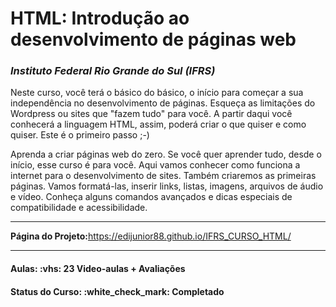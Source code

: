 

<h1>HTML: Introdução ao desenvolvimento de páginas web</h1>

<h3><i>Instituto Federal Rio Grande do Sul (IFRS)</i></h3>

<p>
Neste curso, você terá o básico do básico, o início para começar a sua independência no desenvolvimento de páginas. Esqueça as limitações do Wordpress ou sites que 
"fazem tudo" para você. A partir daqui você conhecerá a linguagem HTML, assim, poderá criar o que quiser e como quiser. Este é o primeiro passo ;-)

<br>

Aprenda a criar páginas web do zero. Se você quer aprender tudo, desde o início, esse curso é para você. Aqui vamos conhecer como funciona a internet para o desenvolvimento 
de sites. Também criaremos as primeiras páginas. Vamos formatá-las, inserir links, listas, imagens, arquivos de áudio e vídeo. Conheça alguns comandos avançados e dicas 
especiais de compatibilidade e acessibilidade.
</p>

<hr/>

<strong>Página do Projeto:</strong><a href="https://edijunior88.github.io/IFRS_CURSO_HTML/">https://edijunior88.github.io/IFRS_CURSO_HTML/</a>

<hr/>

<h4><b>Aulas:</b> :vhs: 23 Video-aulas + Avaliações</h4>
<h4><b>Status do Curso:</b> :white_check_mark: Completado</h4>
